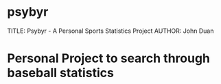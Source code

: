 # psybyr
TITLE: Psybyr - A Personal Sports Statistics Project
AUTHOR: John Duan

Personal Project to search through baseball statistics
=======================================================
